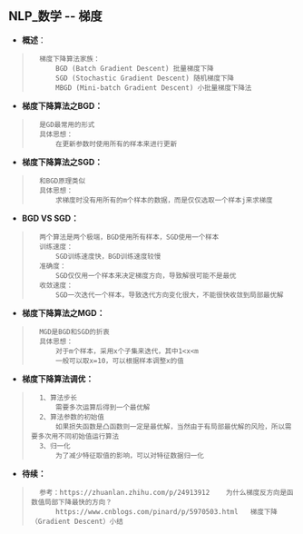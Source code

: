 ## NLP_数学 -- 梯度
- **概述**：
>
>
>       梯度下降算法家族：
>           BGD (Batch Gradient Descent) 批量梯度下降
>           SGD (Stochastic Gradient Descent) 随机梯度下降
>           MBGD (Mini-batch Gradient Descent) 小批量梯度下降法
>
>

- **梯度下降算法之BGD：**
>       是GD最常用的形式
>       具体思想：
>           在更新参数时使用所有的样本来进行更新
>

- **梯度下降算法之SGD：**
>       和BGD原理类似
>       具体思想：
>           求梯度时没有用所有的m个样本的数据，而是仅仅选取一个样本j来求梯度
>

- **BGD VS SGD：**
>       两个算法是两个极端，BGD使用所有样本，SGD使用一个样本
>       训练速度：
>           SGD训练速度快，BGD训练速度较慢
>       准确度：
>           SGD仅仅用一个样本来决定梯度方向，导致解很可能不是最优
>       收敛速度：
>           SGD一次迭代一个样本，导致迭代方向变化很大，不能很快收敛到局部最优解
>

- **梯度下降算法之MGD：**
>       MGD是BGD和SGD的折衷
>       具体思想：
>           对于m个样本，采用x个子集来迭代，其中1<x<m
>           一般可以取x=10，可以根据样本调整x的值
>
>
>


- **梯度下降算法调优：**
>       1、算法步长
>           需要多次运算后得到一个最优解
>       2、算法参数的初始值
>           如果损失函数是凸函数则一定是最优解，当然由于有局部最优解的风险，所以需要多次用不同初始值运行算法
>       3、归一化
>           为了减少特征取值的影响，可以对特征数据归一化
>

- **待续：**
>
>       参考：https://zhuanlan.zhihu.com/p/24913912    为什么梯度反方向是函数值局部下降最快的方向？
>           https://www.cnblogs.com/pinard/p/5970503.html   梯度下降（Gradient Descent）小结
>
>
>
>
>
>
>
>
>
>
>
>
>
